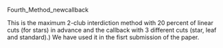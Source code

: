 Fourth_Method_newcallback

This is  the maximum 2-club interdiction method with 20 percent of linear cuts (for stars) in advance and the callback with 3 different cuts (star, leaf and standard).) We have used it in the fisrt submission of the paper.
